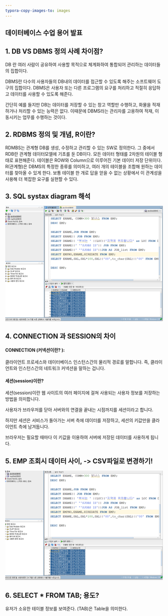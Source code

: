 ```yaml
---
typora-copy-images-to: images
---
```




## 데이터베이스 수업 용어 발표

## 1. DB VS DBMS 정의 사례 차이점?

DB 란 여러 사람이 공유하여 사용할 목적으로 체계화하여 통합되어 관리하는 데이터들의 집합이다.

DBMS란 다수의 사용자들의 DB내의 데이터를 접근할 수 있도록 해주는 소프트웨어 도구의 집합이다. DBMS은 사용자 또는 다른 프로그램의 요구를 처리하고 적절히 응답하고 데이터를 사용할 수 있도록 해준다. 

간단히 예를 들지만 DB는 데이터를 저장할 수 있는 창고 역할만 수행하고, 화물을 적재하거나 처리할 수 있는 능력은 없다. 이때문에 DBMS라는 관리자를 고용하여 적재, 이동시키는 업무를 수행하는 것이다.

## 2. RDBMS 정의 및 개념, R이란?

RDMBS는 관계형 DB를 생성, 수정하고 관리할 수 있는 SW로 정의한다. 그 중에서 RDB란 관계형 데이터모엘에 기초를 둔 DB이다. 모든 데이터 형태를 2차원의 테이블 형태로 표현해준다. 테이블은 ROW와 Column으로 이루어진 기본 데이터 저장 단위이다. R(관계형)은 DBMS의 특정한 종류를 의미하고, 여러 개의 테이블을 조합해 원하는 데이터를 찾아올 수 있게 한다. 보통 테이블 한 개로 답을 얻을 수 없는 상황에서 이 관계성을 사용해 더 복잡한 요구를 실현할 수 있다.

## 3. SQL systax diagram 해석

![image-20210419173054771](images/image-20210419173054771.png)





## 4. CONNECTION 과 SESSION의 차이

#### **CONNECTION (커넥션이란? )**:

클라이언트 프로세스와 데이터베이스 인스턴스간의 물리적 경로를 말합니다. 즉, 클라이언트와 인스턴스간의 네트워크 커넥션을 말하는 겁니다.

#### 세션(session)이란?

세션(session)이란 웹 사이트의 여러 페이지에 걸쳐 사용되는 사용자 정보를 저장하는 방법을 의미합니다.

사용자가 브라우저를 닫아 서버와의 연결을 끝내는 시점까지를 세션이라고 합니다.

하지만 세션은 서비스가 돌아가는 서버 측에 데이터를 저장하고, 세션의 키값만을 클라이언트 측에 남겨둡니다.

브라우저는 필요할 때마다 이 키값을 이용하여 서버에 저장된 데이터를 사용하게 됩니다.

## 5. EMP 조회시 데이터 사이, -> CSV파일로 변경하기!

![image-20210419172925793](/../../../../../images/image-20210419172925793.png)

## 6. SELECT * FROM TAB; 용도?

유저가 소유한 테이블 정보를 보여준다. (TAB)은 Table을 의미한다.



